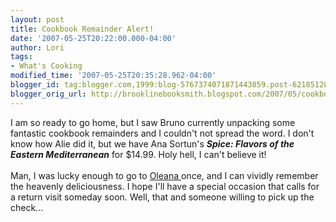 ```yaml
---
layout: post
title: Cookbook Remainder Alert!
date: '2007-05-25T20:22:00.000-04:00'
author: Lori
tags:
- What's Cooking
modified_time: '2007-05-25T20:35:28.962-04:00'
blogger_id: tag:blogger.com,1999:blog-5767374071871443859.post-6218512828180839990
blogger_orig_url: http://brooklinebooksmith.blogspot.com/2007/05/cookbook-remainder-alert.html
---
```


I am so ready to go home, but I saw Bruno currently unpacking some fantastic cookbook remainders and I couldn't not spread the word. I don't know how Alie did it, but we have Ana Sortun's <em><strong>Spice: Flavors of the Eastern Mediterranean</strong></em> for $14.99. Holy hell, I can't believe it!<br /><br />Man, I was lucky enough to go to <a href="http://www.oleanarestaurant.com/index.asp">Oleana </a>once, and I can vividly remember the heavenly deliciousness. I hope I'll have a special occasion that calls for a return visit someday soon. Well, that and someone willing to pick up the check...